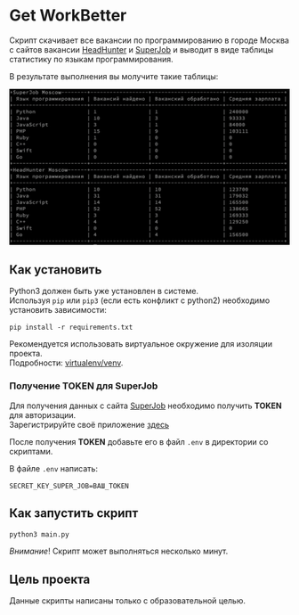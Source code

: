 # Get WorkBetter

Скрипт скачивает все вакансии по программированию в городе Москва с сайтов вакансии [HeadHunter](https://hh.ru) и [SuperJob](https://superjob.ru) и выводит в виде таблицы статистику по языкам программирования.

В результате выполнения вы молучите такие таблицы:

![](doc/screenshot.png)


## Как установить

Python3 должен быть уже установлен в системе.  
Используя `pip` или  `pip3`  (если есть конфликт с python2) необходимо установить  зависимости:

```shell
pip install -r requirements.txt
```

Рекомендуется использовать виртуальное окружение для изоляции проекта.  
Подробности: [virtualenv/venv](https://docs.python.org/3/library/venv.html).

### Получение TOKEN для SuperJob

Для получения данных с сайта [SuperJob](https://superjob.ru) необходимо получить **TOKEN** для авторизации.  
Зарегистрируйте своё приложение [здесь](https://api.superjob.ru/register/)

После получения **TOKEN** добавьте его в файл `.env` в директории со скриптами.

В файле  `.env` написать:

```
SECRET_KEY_SUPER_JOB=ВАШ_TOKEN
```

## Как запустить скрипт

```shell
python3 main.py
```

*Внимание*! Скрипт может выполняться несколько минут. 

## Цель проекта

Данные скрипты написаны только с образовательной целью. 